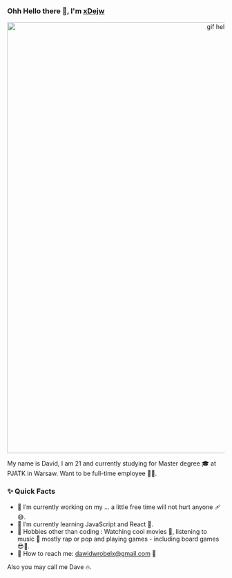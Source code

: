 ### Ohh Hello there 👋, I'm [xDejw](https://github.com/xDejw)
<p align="center">
  <img src="https://user-images.githubusercontent.com/74014874/177049862-6ea3d534-eac2-4e8c-bde1-ccdae919415d.gif" alt="gif hello there" width=1000/>
</p>
<p>
  My name is David, I am 21 and currently studying for Master degree 🎓 at PJATK in Warsaw. Want to be full-time employee 🧑‍💼.
</p>


### ✨ Quick Facts

- 🔭 I’m currently working on my ... a little free time will not hurt anyone 🩹😅.
- 🌱 I’m currently learning JavaScript and React 💪.
- 🎿 Hobbies other than coding : Watching cool movies 👀, listening to music 🎵 mostly rap or pop and playing games - including board games 😎🎲.
- 📮 How to reach me: dawidwrobelx@gmail.com 🤙

Also you may call me Dave 🔥.

